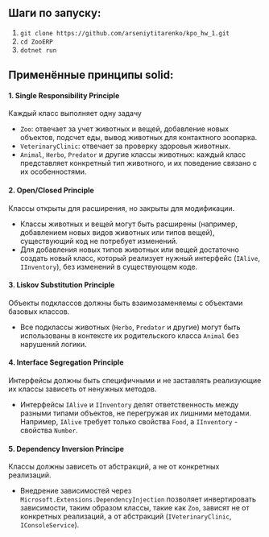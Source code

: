 ## Шаги по запуску:
1. `git clone https://github.com/arseniytitarenko/kpo_hw_1.git`
2. `cd ZooERP`
3. `dotnet run`
## Применённые принципы solid:
#### 1. Single Responsibility Principle
Каждый класс выполняет одну задачу
- `Zoo`: отвечает за учет животных и вещей, добавление новых объектов, подсчет еды, вывод животных для контактного зоопарка.
- `VeterinaryClinic`: отвечает за проверку здоровья животных.
- `Animal`, `Herbo`, `Predator` и другие классы животных: каждый класс представляет конкретный тип животного, и их поведение связано с их особенностями.
#### 2. Open/Closed Principle
Классы открыты для расширения, но закрыты для модификации.
- Классы животных и вещей могут быть расширены (например, добавлением новых видов животных или типов вещей), существующий код не потребует изменений.
- Для добавления новых типов животных или вещей достаточно создать новый класс, который реализует нужный интерфейс (`IAlive`, `IInventory`), без изменений в существующем коде.
#### 3. Liskov Substitution Principle
Объекты подклассов должны быть взаимозаменяемы с объектами базовых классов.
- Все подклассы животных (`Herbo`, `Predator` и другие) могут быть использованы в контексте их родительского класса `Animal` без нарушений логики.
#### 4. Interface Segregation Principle
Интерфейсы должны быть специфичными и не заставлять реализующие их классы зависеть от ненужных методов.
- Интерфейсы `IAlive` и `IInventory` делят ответственность между разными типами объектов, не перегружая их лишними методами. Например, `IAlive` требует только свойства `Food`, а `IInventory` - свойства `Number`.
#### 5. Dependency Inversion Principe
Классы должны зависеть от абстракций, а не от конкретных реализаций.
- Внедрение зависимостей через `Microsoft.Extensions.DependencyInjection` позволяет инвертировать зависимости, таким образом классы, такие как `Zoo`, зависят не от конкретных реализаций, а от абстракций (`IVeterinaryClinic`, `IConsoleService`).
